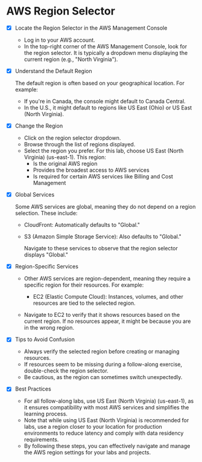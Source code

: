 # AWS Region Selector

* [X] Locate the Region Selector in the AWS Management Console

    * Log in to your AWS account.
    * In the top-right corner of the AWS Management Console, look for the region
        selector. It is typically a dropdown menu displaying the current region (e.g.,
        "North Virginia").

* [X] Understand the Default Region

  The default region is often based on your geographical location. For example:

    * If you're in Canada, the console might default to Canada Central.
    * In the U.S., it might default to regions like US East (Ohio) or US East (North
        Virginia).

* [X] Change the Region

    * Click on the region selector dropdown.
    * Browse through the list of regions displayed.
    * Select the region you prefer. For this lab, choose US East (North Virginia)
        (us-east-1). This region:
        * Is the original AWS region
        * Provides the broadest access to AWS services
        * Is required for certain AWS services like Billing and Cost Management

* [X] Global Services

    Some AWS services are global, meaning they do not depend on a region selection.
    These include:

    * CloudFront: Automatically defaults to "Global."
    * S3 (Amazon Simple Storage Service): Also defaults to "Global."

      Navigate to these services to observe that the region selector displays "Global."

* [X] Region-Specific Services

    * Other AWS services are region-dependent, meaning they require a specific region
        for their resources. For example:

        * EC2 (Elastic Compute Cloud): Instances, volumes, and other resources are tied
        to the selected region.

    * Navigate to EC2 to verify that it shows resources based on the current region. If
        no resources appear, it might be because you are in the wrong region.

* [X] Tips to Avoid Confusion

    * Always verify the selected region before creating or managing resources.
    * If resources seem to be missing during a follow-along exercise, double-check the
        region selector.
    * Be cautious, as the region can sometimes switch unexpectedly.

* [X] Best Practices

    * For all follow-along labs, use US East (North Virginia) (us-east-1), as it
        ensures compatibility with most AWS services and simplifies the learning process.
    * Note that while using US East (North Virginia) is recommended for labs, use a
        region closer to your location for production environments to reduce latency and
        comply with data residency requirements.
    * By following these steps, you can effectively navigate and manage the AWS region
        settings for your labs and projects.
